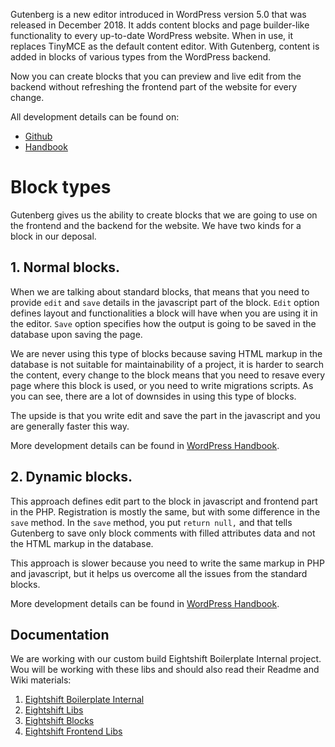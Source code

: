 Gutenberg is a new editor introduced in WordPress version 5.0 that was released in December 2018. It adds content blocks and page builder-like functionality to every up-to-date WordPress website. When in use, it replaces TinyMCE as the default content editor. With Gutenberg, content is added in blocks of various types from the WordPress backend.

Now you can create blocks that you can preview and live edit from the backend without refreshing the frontend part of the website for every change.

All development details can be found on:
- [Github](https://github.com/WordPress/gutenberg/)
- [Handbook](https://developer.wordpress.org/block-editor/)

# Block types
Gutenberg gives us the ability to create blocks that we are going to use on the frontend and the backend for the website. We have two kinds for a block in our deposal.

## 1. Normal blocks.
When we are talking about standard blocks, that means that you need to provide `edit` and `save` details in the javascript part of the block. `Edit` option defines layout and functionalities a block will have when you are using it in the editor. `Save` option specifies how the output is going to be saved in the database upon saving the page.

We are never using this type of blocks because saving HTML markup in the database is not suitable for maintainability of a project, it is harder to search the content, every change to the block means that you need to resave every page where this block is used, or you need to write migrations scripts. As you can see, there are a lot of downsides in using this type of blocks.

The upside is that you write edit and save the part in the javascript and you are generally faster this way.

More development details can be found in [WordPress Handbook](https://developer.wordpress.org/block-editor/tutorials/block-tutorial/writing-your-first-block-type/).


## 2. Dynamic blocks.
This approach defines edit part to the block in javascript and frontend part in the PHP. Registration is mostly the same, but with some difference in the `save` method. In the `save` method, you put `return null,` and that tells Gutenberg to save only block comments with filled attributes data and not the HTML markup in the database.

This approach is slower because you need to write the same markup in PHP and javascript, but it helps us overcome all the issues from the standard blocks.

More development details can be found in [WordPress Handbook](https://developer.wordpress.org/block-editor/tutorials/block-tutorial/creating-dynamic-blocks/).

## Documentation
We are working with our custom build Eightshift Boilerplate Internal project. Wou will be working with these libs and should also read their Readme and Wiki materials:
1. [Eightshift Boilerplate Internal](https://github.com/infinum/eightshift-boilerplate-internal)
2. [Eightshift Libs](https://github.com/infinum/eightshift-libs)
3. [Eightshift Blocks](https://github.com/infinum/eightshift-blocks)
4. [Eightshift Frontend Libs](https://github.com/infinum/eightshift-frontend-libs)

